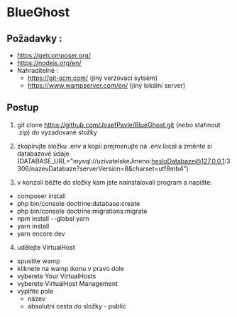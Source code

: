 # BlueGhost

## Požadavky :
 - https://getcomposer.org/
 - https://nodejs.org/en/
 - Nahraditelné  :
   - https://git-scm.com/  (jiný verzovací sytsém)
   - https://www.wampserver.com/en/  (jiný lokální server)

## Postup
1.  git clone https://github.com/JosefPavle/BlueGhost.git (nebo stahnout .zip) do vyzadované složky
  
2.  zkopírujte složku .env a kopii prejmenujte na .env.local a změnte si databazové údaje (DATABASE_URL="mysql://uzivatelskeJmeno:hesloDatabaze@127.0.0.1:3306/nazevDatabaze?serverVersion=8&charset=utf8mb4")
  
3.  v konzoli běžte do složky kam jste nainstalovali program a napište:
  - composer install
  - php bin/console doctrine:database:create
  - php bin/console doctrine:migrations:migrate
  - npm install --global yarn
  - yarn install
  - yarn encore dev
 
4. udělejte VirtualHost
  - spustite wamp
  - kliknete na wamp ikonu v pravo dole
  - vyberete Your VirtualHosts
  - vyberete VirtualHost Management
  - vyplňte pole
    - název
    - absolutní cesta do složky - public
